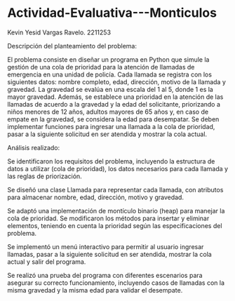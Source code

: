 # Actividad-Evaluativa---Monticulos

Kevin Yesid Vargas Ravelo. 2211253

Descripción del planteamiento del problema:

El problema consiste en diseñar un programa en Python que simule la gestión de una cola de prioridad para la atención de llamadas de emergencia en una unidad de policía. Cada llamada se registra con los siguientes datos: nombre completo, edad, dirección, motivo de la llamada y gravedad. La gravedad se evalúa en una escala del 1 al 5, donde 1 es la mayor gravedad. Además, se establece una prioridad en la atención de las llamadas de acuerdo a la gravedad y la edad del solicitante, priorizando a niños menores de 12 años, adultos mayores de 65 años y, en caso de empate en la gravedad, se considera la edad para desempatar. Se deben implementar funciones para ingresar una llamada a la cola de prioridad, pasar a la siguiente solicitud en ser atendida y mostrar la cola actual.

Análisis realizado:

Se identificaron los requisitos del problema, incluyendo la estructura de datos a utilizar (cola de prioridad), los datos necesarios para cada llamada y las reglas de priorización.

Se diseñó una clase Llamada para representar cada llamada, con atributos para almacenar nombre, edad, dirección, motivo y gravedad.

Se adaptó una implementación de montículo binario (heap) para manejar la cola de prioridad. Se modificaron los métodos para insertar y eliminar elementos, teniendo en cuenta la prioridad según las especificaciones del problema.

Se implementó un menú interactivo para permitir al usuario ingresar llamadas, pasar a la siguiente solicitud en ser atendida, mostrar la cola actual y salir del programa.

Se realizó una prueba del programa con diferentes escenarios para asegurar su correcto funcionamiento, incluyendo casos de llamadas con la misma gravedad y la misma edad para validar el desempate.
